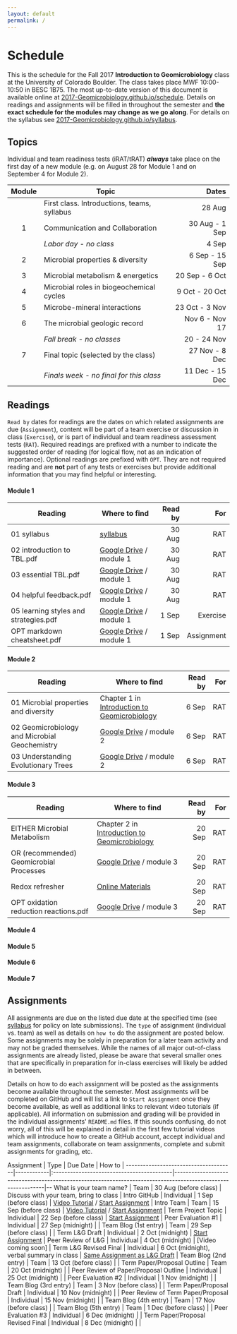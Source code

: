 ```yaml
---
layout: default
permalink: /
---
```


# Schedule

This is the schedule for the Fall 2017 **Introduction to Geomicrobiology** class at the University of Colorado Boulder. The class takes place MWF 10:00-10:50 in BESC 1B75. The most up-to-date version of this document is available online at [2017-Geomicrobiology.github.io/schedule](https://2017-Geomicrobiology.github.io/schedule). Details on readings and assignments will be filled in throughout the semester and **the exact schedule for the modules may change as we go along**. For details on the syllabus see [2017-Geomicrobiology.github.io/syllabus](https://2017-Geomicrobiology.github.io/syllabus).

## Topics

Individual and team readiness tests (iRAT/tRAT) ***always*** take place on the first day of a new module (e.g. on August 28 for Module 1 and on September 4 for Module 2).

| Module | Topic                                       |           Dates |
|:------:|---------------------------------------------|----------------:|
|        | First class. Introductions, teams, syllabus |          28 Aug |
|   1    | Communication and Collaboration             |  30 Aug - 1 Sep |
|        | *Labor day - no class*                      |           4 Sep |
|   2    | Microbial properties & diversity            |  6 Sep - 15 Sep |
|   3    | Microbial metabolism & energetics           |  20 Sep - 6 Oct |
|   4    | Microbial roles in biogeochemical cycles    |  9 Oct - 20 Oct |
|   5    | Microbe-mineral interactions                |  23 Oct - 3 Nov |
|   6    | The microbial geologic record               |  Nov 6 - Nov 17 |
|        | *Fall break - no classes*                   |     20 - 24 Nov |
|   7    | Final topic (selected by the class)         |  27 Nov - 8 Dec |
|        | *Finals week - no final for this class*     | 11 Dec - 15 Dec |


## Readings

`Read by` dates for readings are the dates on which related assignments are due (`Assignment`), content will be part of a team exercise or discussion in class (`Exercise`), or is part of individual and team readiness assessment tests (`RAT`). Required readings are prefixed with a number to indicate the suggested order of reading (for logical flow, not as an indication of importance). Optional readings are prefixed with `OPT`. They are not required reading and are **not** part of any tests or exercises but provide additional information that you may find helpful or interesting.

#### Module 1

| Reading                               | Where to find                                               | Read by |        For |
|---------------------------------------|-------------------------------------------------------------|--------:|-----------:|
| 01 syllabus                           | [syllabus](https://2017-Geomicrobiology.github.io/syllabus) |  30 Aug |        RAT |
| 02 introduction to TBL.pdf            | [Google Drive](https://goo.gl/QePQxE) / module 1            |  30 Aug |        RAT |
| 03 essential TBL.pdf                  | [Google Drive](https://goo.gl/QePQxE) / module 1            |  30 Aug |        RAT |
| 04 helpful feedback.pdf               | [Google Drive](https://goo.gl/QePQxE) / module 1            |  30 Aug |        RAT |
| 05 learning styles and strategies.pdf | [Google Drive](https://goo.gl/QePQxE) / module 1            |   1 Sep |   Exercise |
| OPT markdown cheatsheet.pdf           | [Google Drive](https://goo.gl/QePQxE) / module 1            |   1 Sep | Assignment |

#### Module 2

| Reading                                       | Where to find                                                         | Read by | For |
|-----------------------------------------------|-----------------------------------------------------------------------|--------:|----:|
| 01 Microbial properties and diversity         | Chapter 1 in [Introduction to Geomicrobiology](https://goo.gl/NGy9Ew) |   6 Sep | RAT |
| 02 Geomicrobiology and Microbial Geochemistry | [Google Drive](https://goo.gl/QePQxE) / module 2                      |   6 Sep | RAT |
| 03 Understanding Evolutionary Trees           | [Google Drive](https://goo.gl/QePQxE) / module 2                      |   6 Sep | RAT |

#### Module 3

| Reading                                 | Where to find                                                               | Read by | For |
|-----------------------------------------|-----------------------------------------------------------------------------|--------:|----:|
| EITHER Microbial Metabolism             | Chapter 2 in [Introduction to Geomicrobiology](https://goo.gl/NGy9Ew)       |  20 Sep | RAT |
| OR (recommended) Geomicrobial Processes | [Google Drive](https://goo.gl/QePQxE) / module 3                            |  20 Sep | RAT |
| Redox refresher                         | [Online Materials](https://2017-geomicrobiology.github.io/materials/redox/) |  20 Sep | RAT |
| OPT oxidation reduction reactions.pdf   | [Google Drive](https://goo.gl/QePQxE) / module 3                            |  20 Sep | RAT |

#### Module 4

#### Module 5

#### Module 6

#### Module 7

## Assignments

All assignments are due on the listed due date at the specified time (see [syllabus](https://2017-Geomicrobiology.github.io/syllabus) for policy on late submissions). The `type` of assignment (individual vs. team) as well as details on `how to` do the assignment are posted below. Some assignments may be solely in preparation for a later team activity and may not be graded themselves. While the names of all major out-of-class assignments are already listed, please be aware that several smaller ones that are specifically in preparation for in-class exercises will likely be added in between.

Details on how to do each assignment will be posted as the assignments become available throughout the semester. Most assignments will be completed on GitHub and will list a link to `Start Assignment` once they become available, as well as additional links to relevant video tutorials (if applicable). All information on submission and grading will be provided in the individual assignments' `README.md` files. If this sounds confusing, do not worry, all of this will be explained in detail in the first few tutorial videos which will introduce how to create a GitHub account, accept individual and team assignments, collaborate on team assignments, complete and submit assignments for grading, etc.


Assignment                            | Type       | Due Date                                  | How to                                                                                                       |
--------------------------------------|------------|:------------------------------------------|--------------------------------------------------------------------------------------------------------------|--
What is your team name?               | Team       | 30 Aug (before class)                     | Discuss with your team, bring to class                                                                       |
Intro GitHub                          | Individual | 1 Sep (before class)                      | [Video Tutorial](https://youtu.be/bRkpm1LTpkY) / [Start Assignment](https://classroom.github.com/a/kpaay7tA) |
Intro Team                            | Team       | 15 Sep (before class)                     | [Video Tutorial](https://youtu.be/k2NjjQxFEuA) / [Start Assignment](https://classroom.github.com/g/HU7hhIog) |
Term Project Topic                    | Individual | 22 Sep (before class)                     | [Start Assignment](https://classroom.github.com/a/HYZzXbdc)                                                  |
Peer Evaluation #1                    | Individual | 27 Sep (midnight)                         |                                                                                                              |
Team Blog (1st entry)                 | Team       | 29 Sep (before class)                     |                                                                                                              |
Term L&G Draft                        | Individual | 2 Oct (midnight)                          | [Start Assignment](https://classroom.github.com/a/4m4Ju-fL)                                                  |
Peer Review of L&G                    | Individual | 4 Oct (midnight)                          | [Video coming soon]                                                                                          |
Term L&G Revised Final                | Individual | 6 Oct (midnight), verbal summary in class | [Same Assignment as L&G Draft](https://classroom.github.com/a/4m4Ju-fL)                                      |
Team Blog (2nd entry)                 | Team       | 13 Oct (before class)                     |                                                                                                              |
Term Paper/Proposal Outline           | Team       | 20 Oct (midnight)                         |                                                                                                              |
Peer Review of Paper/Proposal Outline | Individual | 25 Oct (midnight)                         |                                                                                                              |
Peer Evaluation #2                    | Individual | 1 Nov (midnight)                          |                                                                                                              |
Team Blog (3rd entry)                 | Team       | 3 Nov (before class)                      |                                                                                                              |
Term Paper/Proposal Draft             | Individual | 10 Nov (midnight)                         |                                                                                                              |
Peer Review of Term Paper/Proposal    | Individual | 15 Nov (midnight)                         |                                                                                                              |
Team Blog (4th entry)                 | Team       | 17 Nov (before class)                     |                                                                                                              |
Team Blog (5th entry)                 | Team       | 1 Dec (before class)                      |                                                                                                              |
Peer Evaluation #3                    | Individual | 6 Dec (midnight)                          |                                                                                                              |
Term Paper/Proposal Revised Final     | Individual | 8 Dec (midnight)                          |                                                                                                              |

